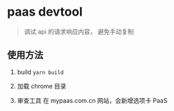 # paas devtool

> 调试 api 的请求响应内容， 避免手动复制

## 使用方法

1. build
`yarn build`
2. 加载 chrome 目录

3. 审查工具
在 mypaas.com.cn 网站，会新增选项卡 PaaS
